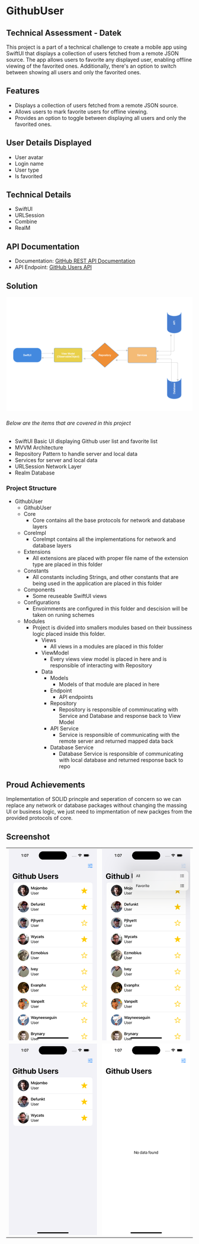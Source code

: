 # GithubUser
## Technical Assessment - Datek
This project is a part of a technical challenge to create a mobile app using SwiftUI that displays a collection of users fetched from a remote JSON source. The app allows users to favorite any displayed user, enabling offline viewing of the favorited ones. Additionally, there's an option to switch between showing all users and only the favorited ones.

## Features

- Displays a collection of users fetched from a remote JSON source.
- Allows users to mark favorite users for offline viewing.
- Provides an option to toggle between displaying all users and only the favorited ones.

## User Details Displayed

- User avatar
- Login name
- User type
- Is favorited

## Technical Details

- SwiftUI 
- URLSession
- Combine
- RealM

## API Documentation

- Documentation: [GitHub REST API Documentation](https://docs.github.com/en/rest/users?apiVersion=2022-11-28)
- API Endpoint: [GitHub Users API](https://api.github.com/users)

## Solution

![Alt text](Screenshots/architecture.PNG?raw=true "Screenshot 1")
###### Below are the items that are covered in this project
- SwiftUI Basic UI displaying Github user list and favorite list
- MVVM Architecture 
- Repository Pattern to handle server and local data
- Services for server and local data
- URLSession Network Layer
- Realm Database

### Project Structure
- GithubUser 
  - GithubUser
  - Core
    - Core contains all the base protocols for network and database layers
  - CoreImpl
    - CoreImpt contains all the implementations for network and database layers
  - Extensions
    - All extensions are placed with proper file name of the extension type are placed in this folder
  - Constants
    - All constants including Strings, and other constants that are being used in the application are placed in this folder
  - Components
    - Some reuseable SwiftUI views
  - Configurations
    - Envoirnments are configured in this folder and descision will be taken on runing schemes
  - Modules
    - Project is divided into smallers modules based on their bussiness logic placed inside this folder.
      - Views
        - All views in a modules are placed in this folder
      - ViewModel
        - Every views view model is placed in here and is responsible of interacting with Repository
      - Data
        - Models
          - Models of that module are placed in here   
        - Endpoint
          - API endpoints   
        - Repository
          - Repository is responsible of comminucating with Service and Database and response back to View Model
        - API Service
          - Service is responsible of communicating with the remote server and returned mapped data back
        - Database Service
          - Database Service is responsible of communicating with local database and returned response back to repo  
## Proud Achievements
  Implementation of SOLID princple and seperation of concern so we can replace any network or database packages without changing the massing UI or business logic, we just need to impmentation of new packges from the provided protocols of core.
## Screenshot
|   |   |
|--------|-----|
|![Alt text](Screenshots/1.PNG?raw=true "Screenshot 1") | ![Alt text](Screenshots/2.PNG?raw=true "Screenshot 2") |
|![Alt text](Screenshots/3.PNG?raw=true "Screenshot 3") | ![Alt text](Screenshots/4.PNG?raw=true "Screenshot 4") |

